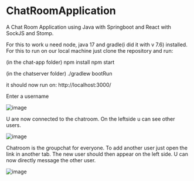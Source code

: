 # ChatRoomApplication

A Chat Room Application using Java with Springboot and React with SockJS and Stomp.

For this to work u need node, java 17 and gradle(i did it with v 7.6) installed.
For this to run on our local machine just clone the repository and run:

(in the chat-app folder)
npm install
npm start 

(in the chatserver folder)
./gradlew bootRun

it should now run on: http://localhost:3000/

Enter a username

![image](https://user-images.githubusercontent.com/86251888/228528174-48ecc1f1-a216-43c3-aada-1f47a2868e0e.png)

U are now connected to the chatroom. On the leftside u can see other users. 

![image](https://user-images.githubusercontent.com/86251888/228527978-12e39d5b-6241-46d4-b060-8c52d64aba42.png)

Chatroom is the groupchat for everyone. To add another user just open the link in another tab. The new user should then appear on the left side. U can now directly message the other user.

![image](https://user-images.githubusercontent.com/86251888/228527269-f408183d-a1b7-4ea7-b0e9-169976bb07ff.png)



